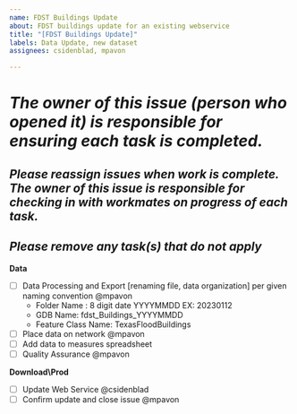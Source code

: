 ```yaml
---
name: FDST Buildings Update
about: FDST buildings update for an existing webservice 
title: "[FDST Buildings Update]"
labels: Data Update, new dataset
assignees: csidenblad, mpavon

---
```


# ***The owner of this issue (person who opened it) is responsible for ensuring each task is completed.***
## ***Please reassign issues when work is complete. The owner of this issue is responsible for checking in with workmates on progress of each task.***
## ***Please remove any task(s) that do not apply***

**Data**

- [ ] Data Processing and Export  [renaming file, data organization] per given naming convention @mpavon
	- Folder Name : 8 digit date YYYYMMDD  EX: 20230112
	- GDB Name: fdst_Buildings_YYYYMMDD 
	- Feature Class Name: TexasFloodBuildings
- [ ] Place data on network @mpavon
- [ ] Add data to measures spreadsheet 
- [ ] Quality Assurance @mpavon
	
**Download\Prod**
- [ ] Update Web Service @csidenblad
- [ ] Confirm update and close issue @mpavon
